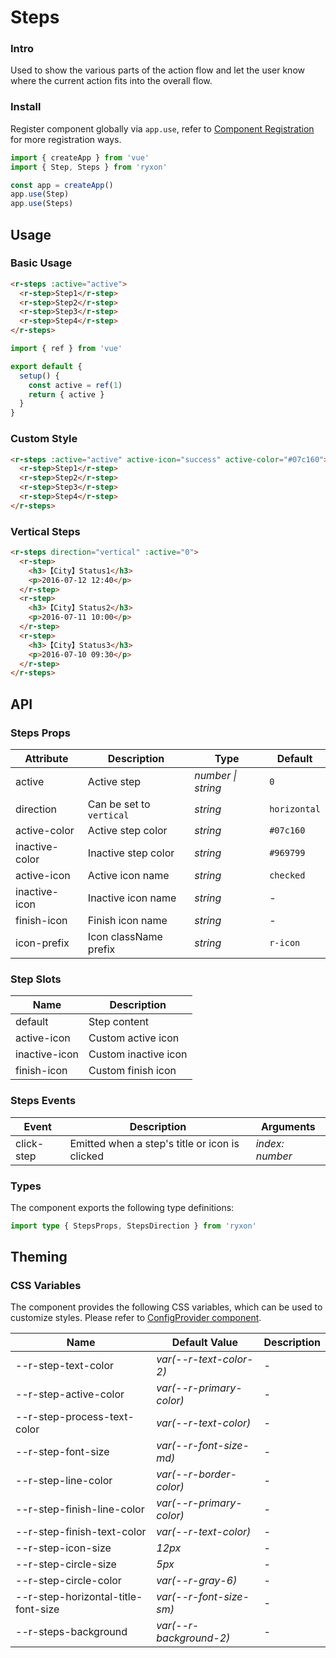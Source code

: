 # Steps

### Intro

Used to show the various parts of the action flow and let the user know where the current action fits into the overall flow.

### Install

Register component globally via `app.use`, refer to [Component Registration](#/en-US/advanced-usage#zu-jian-zhu-ce) for more registration ways.

```js
import { createApp } from 'vue'
import { Step, Steps } from 'ryxon'

const app = createApp()
app.use(Step)
app.use(Steps)
```

## Usage

### Basic Usage

```html
<r-steps :active="active">
  <r-step>Step1</r-step>
  <r-step>Step2</r-step>
  <r-step>Step3</r-step>
  <r-step>Step4</r-step>
</r-steps>
```

```js
import { ref } from 'vue'

export default {
  setup() {
    const active = ref(1)
    return { active }
  }
}
```

### Custom Style

```html
<r-steps :active="active" active-icon="success" active-color="#07c160">
  <r-step>Step1</r-step>
  <r-step>Step2</r-step>
  <r-step>Step3</r-step>
  <r-step>Step4</r-step>
</r-steps>
```

### Vertical Steps

```html
<r-steps direction="vertical" :active="0">
  <r-step>
    <h3>【City】Status1</h3>
    <p>2016-07-12 12:40</p>
  </r-step>
  <r-step>
    <h3>【City】Status2</h3>
    <p>2016-07-11 10:00</p>
  </r-step>
  <r-step>
    <h3>【City】Status3</h3>
    <p>2016-07-10 09:30</p>
  </r-step>
</r-steps>
```

## API

### Steps Props

| Attribute | Description | Type | Default |
| --- | --- | --- | --- |
| active | Active step | _number \| string_ | `0` |
| direction | Can be set to `vertical` | _string_ | `horizontal` |
| active-color | Active step color | _string_ | `#07c160` |
| inactive-color | Inactive step color | _string_ | `#969799` |
| active-icon | Active icon name | _string_ | `checked` |
| inactive-icon | Inactive icon name | _string_ | - |
| finish-icon | Finish icon name | _string_ | - |
| icon-prefix | Icon className prefix | _string_ | `r-icon` |

### Step Slots

| Name          | Description          |
| ------------- | -------------------- |
| default       | Step content         |
| active-icon   | Custom active icon   |
| inactive-icon | Custom inactive icon |
| finish-icon   | Custom finish icon   |

### Steps Events

| Event | Description | Arguments |
| --- | --- | --- |
| click-step | Emitted when a step's title or icon is clicked | _index: number_ |

### Types

The component exports the following type definitions:

```ts
import type { StepsProps, StepsDirection } from 'ryxon'
```

## Theming

### CSS Variables

The component provides the following CSS variables, which can be used to customize styles. Please refer to [ConfigProvider component](#/en-US/config-provider).

| Name                                | Default Value            | Description |
| ----------------------------------- | ------------------------ | ----------- |
| --r-step-text-color                 | _var(--r-text-color-2)_  | -           |
| --r-step-active-color               | _var(--r-primary-color)_ | -           |
| --r-step-process-text-color         | _var(--r-text-color)_    | -           |
| --r-step-font-size                  | _var(--r-font-size-md)_  | -           |
| --r-step-line-color                 | _var(--r-border-color)_  | -           |
| --r-step-finish-line-color          | _var(--r-primary-color)_ | -           |
| --r-step-finish-text-color          | _var(--r-text-color)_    | -           |
| --r-step-icon-size                  | _12px_                   | -           |
| --r-step-circle-size                | _5px_                    | -           |
| --r-step-circle-color               | _var(--r-gray-6)_        | -           |
| --r-step-horizontal-title-font-size | _var(--r-font-size-sm)_  | -           |
| --r-steps-background                | _var(--r-background-2)_  | -           |
